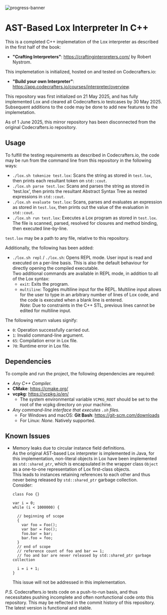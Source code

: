 ![progress-banner](https://backend.codecrafters.io/progress/interpreter/0877c070-7800-493c-8aa4-f0dbca4625bb)
# AST-Based Lox Interpreter In C++

This is a completed C++ implemetation of the Lox interpreter as described in the first half of the book:  
- **"Crafting Interpreters"**: https://craftinginterpreters.com/ by Robert Nystrom.  

This implemetation is initialized, hosted on and tested on Codecrafters.io:  
- **"Build your own Interpreter"**: https://app.codecrafters.io/courses/interpreter/overview.  

This repository was first initialized on 21 May 2025, and has fully implemented Lox and cleared all Codecrafters.io testcases by 30 May 2025.  
Subsequent additions to the code may be done to add new features to the implemetation.  

As of 1 June 2025, this mirror repository has been disconnected from the original Codecrafters.io repository.

## Usage

To fulfill the testing requirements as described in Codecrafters.io, the code may be run from the command line from this repository in the following ways:  

- `./lox.sh tokenize test.lox`: Scans the string as stored in `test.lox`, then prints each resultant token on `std::cout`.  
- `./lox.sh parse test.lox`: Scans and parses the string as stored in 'test.lox', then prints the resultant Abstract Syntax Tree as nested expressions in `std::cout`.  
- `./lox.sh evaluate test.lox`: Scans, parses and evaluates an expression as stored in `test.lox`, then prints out the value of the evaluation in `std::cout`.
- `./lox.sh run test.lox`: Executes a Lox program as stored in `test.lox`. The file is scanned, parsed, resolved for closures and method binding, then executed line-by-line.  

`test.lox` may be a path to any file, relative to this repository.

Additionally, the following has been added:

- `./lox.sh repl` / `./lox.sh`: Opens REPL mode. User input is read and executed on a per-line basis. This is also the default behaviour for directly opening the compiled executable.  
  Two additional commands are available in REPL mode, in addition to all of the Lox syntax:
  - `exit`: Exits the program.
  - `multiline`: Toggles multiline input for the REPL. Multiline input allows for the user to type in an arbitrary number of lines of Lox code, and the code is executed when a blank line is entered.  
    *Note:* Due to constraints in the C++ STL, previous lines cannot be edited for multiline input.

The following return values signify:
- `0`: Operation successfully carried out.
- `1`: Invalid command-line argument.
- `65`: Compilation error in Lox file.
- `70`: Runtime error in Lox file.

## Dependencies

To compile and run the project, the following dependencies are required:
- *Any C++ Compiler.*
- **CMake**: https://cmake.org/
- **vcpkg**: https://vcpkg.io/en/
  - The system environmental variable `VCPKG_ROOT` should be set to the root of the vcpkg directory on your machine.
- *Any command-line interface that executes `.sh` files.*
  - For Windows and macOS: **Git Bash**: https://git-scm.com/downloads
  - For Linux: *None.* Natively supported.  

## Known Issues

- Memory leaks due to circular instance field definitions.  
  As the original AST-based Lox interpreter is implemented in Java, for this implementation, non-literal objects in Lox have been implemented as `std::shared_ptr`, which is encapsulated in the wrapper class `Object` as a one-to-one representation of Lox first-class objects.  
  This leads to instances retaining references to each other and thus never being released by `std::shared_ptr` garbage collection.  
  Consider:
  ```
  class Foo {}

  var i = 0;
  while (i < 1000000) {

    // beginning of scope
    {
      var foo = Foo();
      var bar = Foo();
      foo.bar = bar;
      bar.foo = foo;
    }
    // end of scope
    // reference count of foo and bar == 1;
    // foo and bar are never released by std::shared_ptr garbage collection

    i = i + 1;
  }
  ```  
  This issue will not be addressed in this implementation.



*P.S.* Codecrafters.io tests code on a push-to-run basis, and thus necessitates pushing incomplete and often nonfunctional code onto this repository. This may be reflected in the commit history of this repository.  
The latest version is functional and stable.